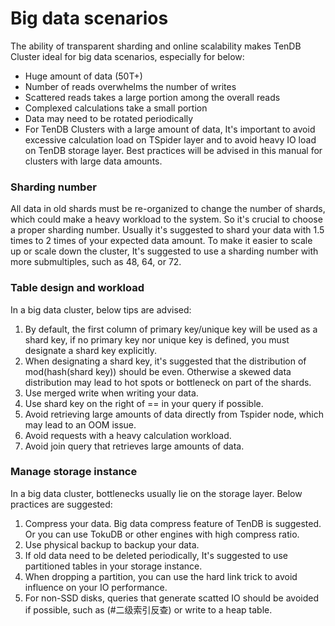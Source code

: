 # Big data scenarios
The ability of transparent sharding and online scalability makes TenDB Cluster ideal for big data scenarios, especially for below:
- Huge amount of data (50T+)
- Number of reads overwhelms the number of writes
- Scattered reads takes a large portion among the overall reads
- Complexed calculations take a small portion
- Data may need to be rotated periodically
- For TenDB Clusters with a large amount of data, It's important to avoid excessive calculation load on TSpider layer and to avoid heavy IO load on TenDB storage layer. Best practices will be advised in this manual for clusters with large data amounts.

### **Sharding number**
All data in old shards must be re-organized to change the number of shards, which could make a heavy workload to the system. So it's crucial to choose a proper sharding number. Usually it's suggested to shard your data with 1.5 times to 2 times of your expected data amount. To make it easier to scale up or scale down the cluster, It's suggested to use a sharding number with more submultiples, such as 48, 64, or 72.

### **Table design and workload**
In a big data cluster, below tips are advised:
1. By default, the first column of primary key/unique key will be used as a shard key, if no primary key nor unique key is defined, you must designate a shard key explicitly.
2. When designating a shard key, it's suggested that the distribution of mod(hash(shard key)) should be even. Otherwise a skewed data distribution may lead to hot spots or bottleneck on part of the shards.
3. Use merged write when writing your data.
4. Use shard key on the right of == in your query if possible.
5. Avoid retrieving large amounts of data directly from Tspider node, which may lead to an OOM issue.
6. Avoid requests with a heavy calculation workload.
7. Avoid join query that retrieves large amounts of data.

### **Manage storage instance**
In a big data cluster, bottlenecks usually lie on the storage layer. Below practices are suggested:
1. Compress your data. Big data compress feature of TenDB is suggested. Or you can use TokuDB or other engines with high compress ratio.
2. Use physical backup to backup your data.
3. If old data need to be deleted periodically, It's suggested to use partitioned tables in your storage instance.
4. When dropping a partition, you can use the hard link trick to avoid influence on your IO performance.
5. For non-SSD disks, queries that generate scatted IO should be avoided if possible, such as (#二级索引反查) or write to a heap table.
